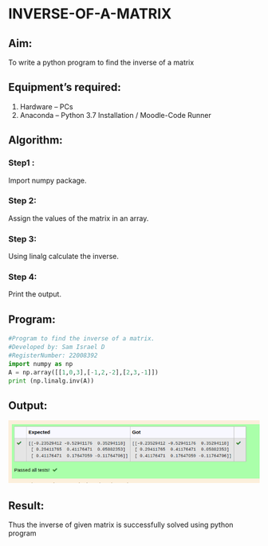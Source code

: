# INVERSE-OF-A-MATRIX
## Aim:
To write a python program to find the inverse of a matrix
## Equipment’s required:
1. 	Hardware – PCs
2. 	Anaconda – Python 3.7 Installation / Moodle-Code Runner
## Algorithm:
### Step1 : 
Import numpy package.
### Step 2: 
Assign the values of the matrix in an array.
### Step 3: 
Using linalg calculate the inverse.
### Step 4: 
Print the output.

## Program:
```Python
#Program to find the inverse of a matrix.
#Developed by: Sam Israel D
#RegisterNumber: 22008392
import numpy as np
A = np.array([[1,0,3],[-1,2,-2],[2,3,-1]])
print (np.linalg.inv(A))
```
## Output:
![image](./inv.png)
## Result:
Thus the inverse of given matrix is successfully solved using python program

